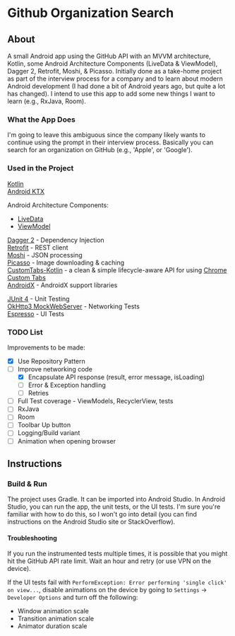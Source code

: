 Github Organization Search
==========================

## About ##
A small Android app using the GitHub API with an MVVM architecture, Kotlin, some Android Architecture Components (LiveData & ViewModel), Dagger 2, Retrofit, Moshi, & Picasso. Initially done as a take-home project as part of the interview process for a company and to learn about modern Android development (I had done a bit of Android years ago, but quite a lot has changed). I intend to use this app to add some new things I want to learn (e.g., RxJava, Room).

### What the App Does ###
I'm going to leave this ambiguous since the company likely wants to continue using the prompt in their interview process. Basically you can search for an organization on GitHub (e.g., 'Apple', or 'Google').

### Used in the Project ###
[Kotlin](https://kotlinlang.org)  
[Android KTX](https://developer.android.com/kotlin/ktx.html)  

Android Architecture Components:
* [LiveData](https://developer.android.com/topic/libraries/architecture/livedata)
* [ViewModel](https://developer.android.com/topic/libraries/architecture/viewmodel)

[Dagger 2](https://google.github.io/dagger/) - Dependency Injection  
[Retrofit](https://square.github.io/retrofit/) - REST client  
[Moshi](https://github.com/square/moshi) - JSON processing  
[Picasso](https://square.github.io/picasso/) - Image downloading & caching  
[CustomTabs-Kotlin](https://github.com/saurabharora90/CustomTabs-Kotlin) - a clean & simple lifecycle-aware API for using [Chrome Custom Tabs](https://developer.chrome.com/multidevice/android/customtabs)  
[AndroidX](https://developer.android.com/jetpack/androidx) - AndroidX support libraries  

[JUnit 4](https://junit.org/junit4/) - Unit Testing  
[OkHttp3 MockWebServer](https://github.com/square/okhttp/tree/master/mockwebserver) - Networking Tests  
[Espresso](https://developer.android.com/training/testing/espresso) - UI Tests

### TODO List ###

Improvements to be made:

- [x] Use Repository Pattern
- [ ] Improve networking code
    - [x] Encapsulate API response (result, error message, isLoading)
    - [ ] Error & Exception handling
    - [ ] Retries
- [ ] Full Test coverage - ViewModels, RecyclerView, tests
- [ ] RxJava
- [ ] Room
- [ ] Toolbar Up button
- [ ] Logging/Build variant
- [ ] Animation when opening browser

## Instructions ##

### Build & Run ###
The project uses Gradle. It can be imported into Android Studio.
In Android Studio, you can run the app, the unit tests, or the UI tests.
I'm sure you're familiar with how to do this, so I won't go into detail 
(you can find instructions on the Android Studio site or StackOverflow).

#### Troubleshooting ####
If you run the instrumented tests multiple times, it is possible that 
you might hit the GitHub API rate limit. Wait an hour and retry (or use
VPN on the device).

If the UI tests fail with `PerformException: Error performing 'single click' on view...`, 
disable animations on the device by going to `Settings` -> `Developer Options`
and turn off the following:
* Window animation scale
* Transition animation scale
* Animator duration scale
